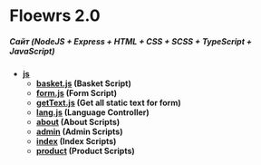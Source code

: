 # Floewrs 2.0
##### Сайт (NodeJS + Express + HTML + CSS + SCSS + TypeScript + JavaScript)
- **[js](./)**
    - **[basket.js](./basket.js) (Basket Script)**
    - **[form.js](./form.js) (Form Script)**
    - **[getText.js](./getText.js) (Get all static text for form)**
    - **[lang.js](./lang.js) (Language Controller)**
    - **[about](./about) (About Scripts)**
    - **[admin](./admin) (Admin Scripts)**
    - **[index](./index) (Index Scripts)**
    - **[product](./product) (Product Scripts)**